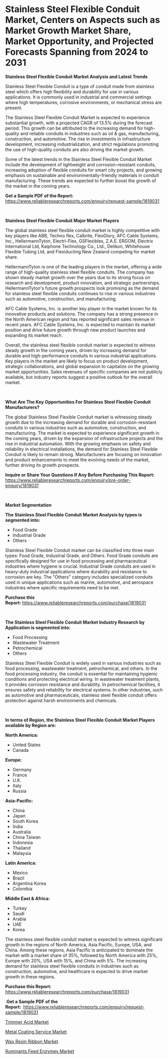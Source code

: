 <p><h1>Stainless Steel Flexible Conduit Market, Centers on Aspects such as Market Growth Market Share, Market Opportunity, and Projected Forecasts Spanning from 2024 to 2031</h1></p><p><strong>Stainless Steel Flexible Conduit Market Analysis and Latest Trends</strong></p>
<p><p>Stainless Steel Flexible Conduit is a type of conduit made from stainless steel which offers high flexibility and durability for use in various applications. It is commonly used in industrial and commercial settings where high temperatures, corrosive environments, or mechanical stress are present.</p><p>The Stainless Steel Flexible Conduit Market is expected to experience substantial growth, with a projected CAGR of 13.5% during the forecast period. This growth can be attributed to the increasing demand for high-quality and reliable conduits in industries such as oil & gas, manufacturing, construction, and automotive. The rise in investments in infrastructure development, increasing industrialization, and strict regulations promoting the use of high-quality conduits are also driving the market growth.</p><p>Some of the latest trends in the Stainless Steel Flexible Conduit Market include the development of lightweight and corrosion-resistant conduits, increasing adoption of flexible conduits for smart city projects, and growing emphasis on sustainable and environmentally-friendly materials in conduit manufacturing. These trends are expected to further boost the growth of the market in the coming years.</p></p>
<p><strong>Get a Sample PDF of the Report:&nbsp;</strong> <a href="https://www.reliableresearchreports.com/enquiry/request-sample/1819031">https://www.reliableresearchreports.com/enquiry/request-sample/1819031</a></p>
<p>&nbsp;</p>
<p><strong>Stainless Steel Flexible Conduit Major Market Players</strong></p>
<p><p>The global stainless steel flexible conduit market is highly competitive with key players like ABB, Techno flex, Calbrite, FlexGlory, AFC Cable Systems, Inc., HellermannTyton, Electri-Flex, GSFlexibles, Z.A.E. ERGOM, Electrix International Ltd, Kaiphone Technology Co., Ltd., Delikon, Whitehouse Flexible Tubing Ltd, and Flexiducting New Zealand competing for market share.</p><p>HellermannTyton is one of the leading players in the market, offering a wide range of high-quality stainless steel flexible conduits. The company has shown steady market growth over the years due to its strong focus on research and development, product innovation, and strategic partnerships. HellermannTyton's future growth prospects look promising as the demand for stainless steel flexible conduits continues to rise in various industries such as automotive, construction, and manufacturing.</p><p>AFC Cable Systems, Inc. is another key player in the market known for its innovative products and solutions. The company has a strong presence in the North American region and has reported significant sales revenue in recent years. AFC Cable Systems, Inc. is expected to maintain its market position and drive future growth through new product launches and expanding its market reach.</p><p>Overall, the stainless steel flexible conduit market is expected to witness steady growth in the coming years, driven by increasing demand for durable and high-performance conduits in various industrial applications. Key players in the market are likely to focus on product development, strategic collaborations, and global expansion to capitalize on the growing market opportunities. Sales revenues of specific companies are not publicly available, but industry reports suggest a positive outlook for the overall market.</p></p>
<p>&nbsp;</p>
<p><strong>What Are The Key Opportunities For Stainless Steel Flexible Conduit Manufacturers?</strong></p>
<p><p>The global Stainless Steel Flexible Conduit market is witnessing steady growth due to the increasing demand for durable and corrosion-resistant conduits in various industries such as automotive, construction, and manufacturing. The market is expected to experience significant growth in the coming years, driven by the expansion of infrastructure projects and the rise in industrial automation. With the growing emphasis on safety and reliability in electrical installations, the demand for Stainless Steel Flexible Conduit is likely to remain strong. Manufacturers are focusing on innovation and product enhancements to meet the evolving needs of the market, further driving its growth prospects.</p></p>
<p><strong>Inquire or Share Your Questions If Any Before Purchasing This Report:</strong> <a href="https://www.reliableresearchreports.com/enquiry/pre-order-enquiry/1819031">https://www.reliableresearchreports.com/enquiry/pre-order-enquiry/1819031</a></p>
<p>&nbsp;</p>
<p><strong>Market Segmentation</strong></p>
<p><strong>The Stainless Steel Flexible Conduit Market Analysis by types is segmented into:</strong></p>
<p><ul><li>Food Grade</li><li>Industrial Grade</li><li>Others</li></ul></p>
<p><p>Stainless Steel Flexible Conduit market can be classified into three main types: Food Grade, Industrial Grade, and Others. Food Grade conduits are specifically designed for use in food processing and pharmaceutical industries where hygiene is crucial. Industrial Grade conduits are used in heavy-duty industrial applications where durability and resistance to corrosion are key. The "Others" category includes specialized conduits used in unique applications such as marine, automotive, and aerospace industries where specific requirements need to be met.</p></p>
<p><strong>Purchase this Report:&nbsp;</strong><a href="https://www.reliableresearchreports.com/purchase/1819031">https://www.reliableresearchreports.com/purchase/1819031</a></p>
<p>&nbsp;</p>
<p><strong>The Stainless Steel Flexible Conduit Market Industry Research by Application is segmented into:</strong></p>
<p><ul><li>Food Processing</li><li>Wastewater Treatment</li><li>Petrochemical</li><li>Others</li></ul></p>
<p><p>Stainless Steel Flexible Conduit is widely used in various industries such as food processing, wastewater treatment, petrochemical, and others. In the food processing industry, the conduit is essential for maintaining hygienic conditions and protecting electrical wiring. In wastewater treatment plants, it provides corrosion resistance and durability. In petrochemical facilities, it ensures safety and reliability for electrical systems. In other industries, such as automotive and pharmaceuticals, stainless steel flexible conduit offers protection against harsh environments and chemicals.</p></p>
<p>&nbsp;</p>
<p><strong>In terms of Region, the Stainless Steel Flexible Conduit Market Players available by Region are:</strong></p>
<p>
    <p> <strong> North America: </strong>
        <ul>
            <li>United States</li>
            <li>Canada</li>
        </ul>
        </p> 
    <p> <strong> Europe: </strong>
        <ul>
            <li>Germany</li>
            <li>France</li>
            <li>U.K.</li>
            <li>Italy</li>
            <li>Russia</li>
        </ul>
        </p> 
    <p> <strong> Asia-Pacific: </strong>
        <ul>
            <li>China</li>
            <li>Japan</li>
            <li>South Korea</li>
            <li>India</li>
            <li>Australia</li>
            <li>China Taiwan</li>
            <li>Indonesia</li>
            <li>Thailand</li>
            <li>Malaysia</li>
        </ul>
        </p> 
    <p> <strong> Latin America: </strong>
        <ul>
            <li>Mexico</li>
            <li>Brazil</li>
            <li>Argentina Korea</li>
            <li>Colombia</li>
        </ul>
        </p> 
    <p> <strong> Middle East & Africa: </strong>
        <ul>
            <li>Turkey</li>
            <li>Saudi</li>
            <li>Arabia</li>
            <li>UAE</li>
            <li>Korea</li>
        </ul>
    </p>
    </p>
<p><p>The stainless steel flexible conduit market is expected to witness significant growth in the regions of North America, Asia Pacific, Europe, USA, and China. Among these regions, Asia Pacific is anticipated to dominate the market with a market share of 35%, followed by North America with 25%, Europe with 20%, USA with 15%, and China with 5%. The increasing demand for stainless steel flexible conduits in industries such as construction, automotive, and healthcare is expected to drive market growth in these regions.</p></p>
<p><strong>Purchase this Report: </strong><a href="https://www.reliableresearchreports.com/purchase/1819031">https://www.reliableresearchreports.com/purchase/1819031</a></p>
<p>&nbsp;<strong>Get a Sample PDF of the Report:&nbsp;&nbsp;</strong><a href="https://www.reliableresearchreports.com/enquiry/request-sample/1819031">https://www.reliableresearchreports.com/enquiry/request-sample/1819031</a></p>
<p><strong></strong></p>
<p><p><a href="https://issuu.com/reportprime-2/docs/trimmer-acid-market-size-2030.pptx">Trimmer Acid Market</a></p><p><a href="https://github.com/guneycigdem35/Market-Research-Report-List-2/blob/main/metal-coating-service-market.md">Metal Coating Service Market</a></p><p><a href="https://github.com/biheemgalvinlouises6hokrh3h/Market-Research-Report-List-1/blob/main/wax-resin-ribbon-market.md">Wax Resin Ribbon Market</a></p><p><a href="https://issuu.com/reportprime-2/docs/ruminants-feed-enzymes-market-size-2030.pptx">Ruminants Feed Enzymes Market</a></p></p>